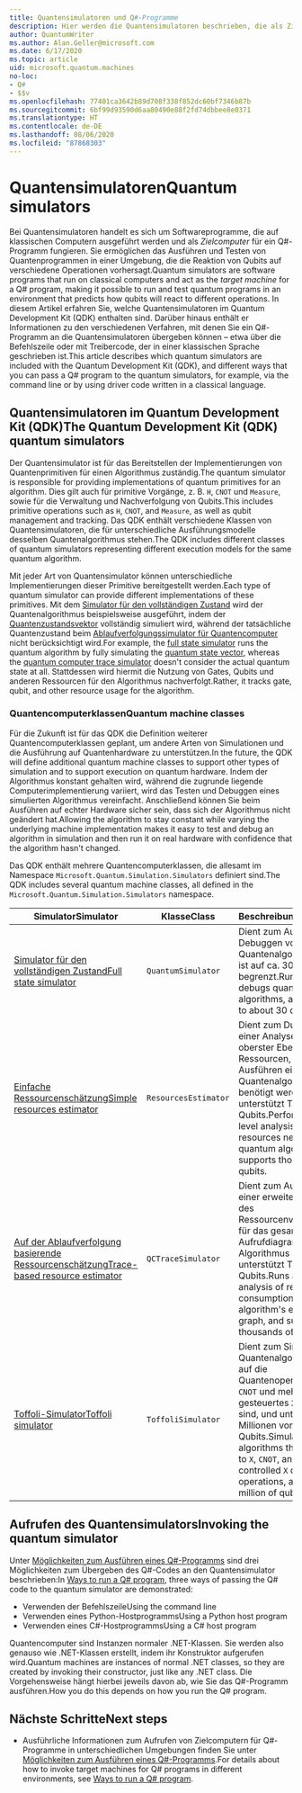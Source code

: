 ```yaml
---
title: Quantensimulatoren und Q#-Programme
description: Hier werden die Quantensimulatoren beschrieben, die als Zielcomputer für Q#-Programme verfügbar sind.
author: QuantumWriter
ms.author: Alan.Geller@microsoft.com
ms.date: 6/17/2020
ms.topic: article
uid: microsoft.quantum.machines
no-loc:
- Q#
- $$v
ms.openlocfilehash: 77401ca3642b89d708f338f852dc60bf7346b87b
ms.sourcegitcommit: 6bf99d93590d6aa80490e88f2fd74dbbee8e0371
ms.translationtype: HT
ms.contentlocale: de-DE
ms.lasthandoff: 08/06/2020
ms.locfileid: "87868303"
---
```

# <a name="quantum-simulators"></a><span data-ttu-id="a32a5-103">Quantensimulatoren</span><span class="sxs-lookup"><span data-stu-id="a32a5-103">Quantum simulators</span></span>

<span data-ttu-id="a32a5-104">Bei Quantensimulatoren handelt es sich um Softwareprogramme, die auf klassischen Computern ausgeführt werden und als *Zielcomputer* für ein Q#-Programm fungieren. Sie ermöglichen das Ausführen und Testen von Quantenprogrammen in einer Umgebung, die die Reaktion von Qubits auf verschiedene Operationen vorhersagt.</span><span class="sxs-lookup"><span data-stu-id="a32a5-104">Quantum simulators are software programs that run on classical computers and act as the *target machine* for a Q# program, making it possible to run and test quantum programs in an environment that predicts how qubits will react to different operations.</span></span> <span data-ttu-id="a32a5-105">In diesem Artikel erfahren Sie, welche Quantensimulatoren im Quantum Development Kit (QDK) enthalten sind. Darüber hinaus enthält er Informationen zu den verschiedenen Verfahren, mit denen Sie ein Q#-Programm an die Quantensimulatoren übergeben können – etwa über die Befehlszeile oder mit Treibercode, der in einer klassischen Sprache geschrieben ist.</span><span class="sxs-lookup"><span data-stu-id="a32a5-105">This article describes which quantum simulators are included with the Quantum Development Kit (QDK), and different ways that you can pass a Q# program to the quantum simulators, for example, via the command line or by using driver code written in a classical language.</span></span>  



## <a name="the-quantum-development-kit-qdk-quantum-simulators"></a><span data-ttu-id="a32a5-106">Quantensimulatoren im Quantum Development Kit (QDK)</span><span class="sxs-lookup"><span data-stu-id="a32a5-106">The Quantum Development Kit (QDK) quantum simulators</span></span>

<span data-ttu-id="a32a5-107">Der Quantensimulator ist für das Bereitstellen der Implementierungen von Quantenprimitiven für einen Algorithmus zuständig.</span><span class="sxs-lookup"><span data-stu-id="a32a5-107">The quantum simulator is responsible for providing implementations of quantum primitives for an algorithm.</span></span> <span data-ttu-id="a32a5-108">Dies gilt auch für primitive Vorgänge, z. B. `H`, `CNOT` und `Measure`, sowie für die Verwaltung und Nachverfolgung von Qubits.</span><span class="sxs-lookup"><span data-stu-id="a32a5-108">This includes primitive operations such as `H`, `CNOT`, and `Measure`, as well as qubit management and tracking.</span></span> <span data-ttu-id="a32a5-109">Das QDK enthält verschiedene Klassen von Quantensimulatoren, die für unterschiedliche Ausführungsmodelle desselben Quantenalgorithmus stehen.</span><span class="sxs-lookup"><span data-stu-id="a32a5-109">The QDK includes different classes of quantum simulators representing different execution models for the same quantum algorithm.</span></span> 


<span data-ttu-id="a32a5-110">Mit jeder Art von Quantensimulator können unterschiedliche Implementierungen dieser Primitive bereitgestellt werden.</span><span class="sxs-lookup"><span data-stu-id="a32a5-110">Each type of quantum simulator can provide different implementations of these primitives.</span></span> <span data-ttu-id="a32a5-111">Mit dem [Simulator für den vollständigen Zustand](xref:microsoft.quantum.machines.full-state-simulator) wird der Quantenalgorithmus beispielsweise ausgeführt, indem der [Quantenzustandsvektor](xref:microsoft.quantum.glossary#quantum-state) vollständig simuliert wird, während der tatsächliche Quantenzustand beim [Ablaufverfolgungssimulator für Quantencomputer](xref:microsoft.quantum.machines.qc-trace-simulator.intro) nicht berücksichtigt wird.</span><span class="sxs-lookup"><span data-stu-id="a32a5-111">For example, the [full state simulator](xref:microsoft.quantum.machines.full-state-simulator) runs the quantum algorithm by fully simulating the [quantum state vector](xref:microsoft.quantum.glossary#quantum-state), whereas the [quantum computer trace simulator](xref:microsoft.quantum.machines.qc-trace-simulator.intro) doesn't consider the actual quantum state at all.</span></span> <span data-ttu-id="a32a5-112">Stattdessen wird hiermit die Nutzung von Gates, Qubits und anderen Ressourcen für den Algorithmus nachverfolgt.</span><span class="sxs-lookup"><span data-stu-id="a32a5-112">Rather, it tracks gate, qubit, and other resource usage for the algorithm.</span></span>

### <a name="quantum-machine-classes"></a><span data-ttu-id="a32a5-113">Quantencomputerklassen</span><span class="sxs-lookup"><span data-stu-id="a32a5-113">Quantum machine classes</span></span>

<span data-ttu-id="a32a5-114">Für die Zukunft ist für das QDK die Definition weiterer Quantencomputerklassen geplant, um andere Arten von Simulationen und die Ausführung auf Quantenhardware zu unterstützen.</span><span class="sxs-lookup"><span data-stu-id="a32a5-114">In the future, the QDK will define additional quantum machine classes to support other types of simulation and to support execution on quantum hardware.</span></span> <span data-ttu-id="a32a5-115">Indem der Algorithmus konstant gehalten wird, während die zugrunde liegende Computerimplementierung variiert, wird das Testen und Debuggen eines simulierten Algorithmus vereinfacht. Anschließend können Sie beim Ausführen auf echter Hardware sicher sein, dass sich der Algorithmus nicht geändert hat.</span><span class="sxs-lookup"><span data-stu-id="a32a5-115">Allowing the algorithm to stay constant while varying the underlying machine implementation makes it easy to test and debug an algorithm in simulation and then run it on real hardware with confidence that the algorithm hasn't changed.</span></span>

<span data-ttu-id="a32a5-116">Das QDK enthält mehrere Quantencomputerklassen, die allesamt im Namespace `Microsoft.Quantum.Simulation.Simulators` definiert sind.</span><span class="sxs-lookup"><span data-stu-id="a32a5-116">The QDK includes several quantum machine classes, all defined in the `Microsoft.Quantum.Simulation.Simulators` namespace.</span></span>

|<span data-ttu-id="a32a5-117">Simulator</span><span class="sxs-lookup"><span data-stu-id="a32a5-117">Simulator</span></span> |<span data-ttu-id="a32a5-118">Klasse</span><span class="sxs-lookup"><span data-stu-id="a32a5-118">Class</span></span>|<span data-ttu-id="a32a5-119">Beschreibung</span><span class="sxs-lookup"><span data-stu-id="a32a5-119">Description</span></span>|
|-----|------|---|
|[<span data-ttu-id="a32a5-120">Simulator für den vollständigen Zustand</span><span class="sxs-lookup"><span data-stu-id="a32a5-120">Full state simulator</span></span>](xref:microsoft.quantum.machines.full-state-simulator)| `QuantumSimulator` | <span data-ttu-id="a32a5-121">Dient zum Ausführen und Debuggen von Quantenalgorithmen und ist auf ca. 30 Qubits begrenzt.</span><span class="sxs-lookup"><span data-stu-id="a32a5-121">Runs and debugs quantum algorithms, and is limited to about 30 qubits.</span></span> |
|[<span data-ttu-id="a32a5-122">Einfache Ressourcenschätzung</span><span class="sxs-lookup"><span data-stu-id="a32a5-122">Simple resources estimator</span></span>](xref:microsoft.quantum.machines.resources-estimator)| `ResourcesEstimator` | <span data-ttu-id="a32a5-123">Dient zum Durchführen einer Analyse auf oberster Ebene für die Ressourcen, die zum Ausführen eines Quantenalgorithmus benötigt werden, und unterstützt Tausende von Qubits.</span><span class="sxs-lookup"><span data-stu-id="a32a5-123">Performs a top level analysis of the resources needed to run a quantum algorithm, and supports thousands of qubits.</span></span>|
|[<span data-ttu-id="a32a5-124">Auf der Ablaufverfolgung basierende Ressourcenschätzung</span><span class="sxs-lookup"><span data-stu-id="a32a5-124">Trace-based resource estimator</span></span>](xref:microsoft.quantum.machines.qc-trace-simulator.intro)|  `QCTraceSimulator` |<span data-ttu-id="a32a5-125">Dient zum Ausführen einer erweiterten Analyse des Ressourcenverbrauchs für das gesamte Aufrufdiagramm des Algorithmus und unterstützt Tausende von Qubits.</span><span class="sxs-lookup"><span data-stu-id="a32a5-125">Runs advanced analysis of resources consumptions for the algorithm's entire call-graph, and supports thousands of qubits.</span></span>|
|[<span data-ttu-id="a32a5-126">Toffoli-Simulator</span><span class="sxs-lookup"><span data-stu-id="a32a5-126">Toffoli simulator</span></span>](xref:microsoft.quantum.machines.toffoli-simulator)| `ToffoliSimulator` |<span data-ttu-id="a32a5-127">Dient zum Simulieren von Quantenalgorithmen, die auf die Quantenoperationen `X`, `CNOT` und mehrfach gesteuertes `X` beschränkt sind, und unterstützt Millionen von Qubits.</span><span class="sxs-lookup"><span data-stu-id="a32a5-127">Simulates quantum algorithms that are limited to `X`, `CNOT`, and multi-controlled `X` quantum operations, and supports million of qubits.</span></span> |

## <a name="invoking-the-quantum-simulator"></a><span data-ttu-id="a32a5-128">Aufrufen des Quantensimulators</span><span class="sxs-lookup"><span data-stu-id="a32a5-128">Invoking the quantum simulator</span></span>

<span data-ttu-id="a32a5-129">Unter [Möglichkeiten zum Ausführen eines Q#-Programms](xref:microsoft.quantum.guide.host-programs) sind drei Möglichkeiten zum Übergeben des Q#-Codes an den Quantensimulator beschrieben:</span><span class="sxs-lookup"><span data-stu-id="a32a5-129">In [Ways to run a Q# program](xref:microsoft.quantum.guide.host-programs), three ways of passing the Q# code to the quantum simulator are demonstrated:</span></span> 

* <span data-ttu-id="a32a5-130">Verwenden der Befehlszeile</span><span class="sxs-lookup"><span data-stu-id="a32a5-130">Using the command line</span></span>
* <span data-ttu-id="a32a5-131">Verwenden eines Python-Hostprogramms</span><span class="sxs-lookup"><span data-stu-id="a32a5-131">Using a Python host program</span></span>
* <span data-ttu-id="a32a5-132">Verwenden eines C#-Hostprogramms</span><span class="sxs-lookup"><span data-stu-id="a32a5-132">Using a C# host program</span></span>

<span data-ttu-id="a32a5-133">Quantencomputer sind Instanzen normaler .NET-Klassen. Sie werden also genauso wie .NET-Klassen erstellt, indem ihr Konstruktor aufgerufen wird.</span><span class="sxs-lookup"><span data-stu-id="a32a5-133">Quantum machines are instances of normal .NET classes, so they are created by invoking their constructor, just like any .NET class.</span></span> <span data-ttu-id="a32a5-134">Die Vorgehensweise hängt hierbei jeweils davon ab, wie Sie das Q#-Programm ausführen.</span><span class="sxs-lookup"><span data-stu-id="a32a5-134">How you do this depends on how you run the Q# program.</span></span>

## <a name="next-steps"></a><span data-ttu-id="a32a5-135">Nächste Schritte</span><span class="sxs-lookup"><span data-stu-id="a32a5-135">Next steps</span></span>

* <span data-ttu-id="a32a5-136">Ausführliche Informationen zum Aufrufen von Zielcomputern für Q#-Programme in unterschiedlichen Umgebungen finden Sie unter [Möglichkeiten zum Ausführen eines Q#-Programms](xref:microsoft.quantum.guide.host-programs).</span><span class="sxs-lookup"><span data-stu-id="a32a5-136">For details about how to invoke target machines for Q# programs in different environments, see [Ways to run a Q# program](xref:microsoft.quantum.guide.host-programs).</span></span>
